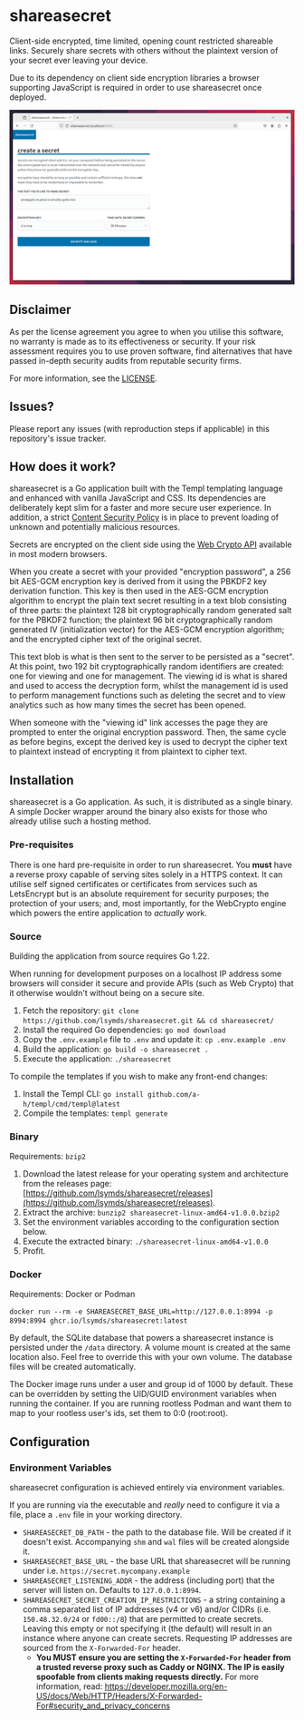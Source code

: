 # shareasecret

Client-side encrypted, time limited, opening count restricted shareable links. Securely share secrets with others
without the plaintext version of your secret ever leaving your device.

Due to its dependency on client side encryption libraries a browser supporting JavaScript is required in order to use
shareasecret once deployed.

![A screenshot of the landing page of a hosted shareasecret instance](/assets/screenshot.png)

## Disclaimer

As per the license agreement you agree to when you utilise this software, no warranty is made as to its effectiveness
or security. If your risk assessment requires you to use proven software, find alternatives that have passed in-depth
security audits from reputable security firms.

For more information, see the [LICENSE](/LICENSE).

## Issues?

Please report any issues (with reproduction steps if applicable) in this repository's issue tracker.

## How does it work?

shareasecret is a Go application built with the Templ templating language and enhanced with vanilla JavaScript and CSS.
Its dependencies are deliberately kept slim for a faster and more secure user experience. In addition, a strict
[Content Security Policy](https://developer.mozilla.org/en-US/docs/Web/HTTP/CSP) is in place to prevent loading of
unknown and potentially malicious resources.

Secrets are encrypted on the client side using the [Web Crypto API](https://developer.mozilla.org/en-US/docs/Web/API/Web_Crypto_API)
available in most modern browsers.

When you create a secret with your provided "encryption password", a 256 bit AES-GCM encryption key is derived from it
using the PBKDF2 key derivation function. This key is then used in the AES-GCM encryption algorithm to encrypt the plain
text secret resulting in a text blob consisting of three parts: the plaintext 128 bit cryptographically random generated
salt for the PBKDF2 function; the plaintext 96 bit cryptographically random generated IV (initialization vector) for
the AES-GCM encryption algorithm; and the encrypted cipher text of the original secret.

This text blob is what is then sent to the server to be persisted as a "secret". At this point, two 192 bit
cryptographically random identifiers are created: one for viewing and one for management. The viewing id is
what is shared and used to access the decryption form, whilst the management id is used to perform management functions
such as deleting the secret and to view analytics such as how many times the secret has been opened.

When someone with the "viewing id" link accesses the page they are prompted to enter the original encryption password.
Then, the same cycle as before begins, except the derived key is used to decrypt the cipher text to plaintext instead
of encrypting it from plaintext to cipher text.

## Installation

shareasecret is a Go application. As such, it is distributed as a single binary. A simple Docker wrapper around the
binary also exists for those who already utilise such a hosting method.

### Pre-requisites

There is one hard pre-requisite in order to run shareasecret. You **must** have a reverse proxy capable of serving
sites solely in a HTTPS context. It can utilise self signed certificates or certificates from services such as
LetsEncrypt but is an absolute requirement for security purposes; the protection of your users; and, most importantly,
for the WebCrypto engine which powers the entire application to _actually_ work.

### Source

Building the application from source requires Go 1.22.

When running for development purposes on a localhost IP address some browsers will consider it secure and provide APIs
(such as Web Crypto) that it otherwise wouldn't without being on a secure site.

1. Fetch the repository: `git clone https://github.com/lsymds/shareasecret.git && cd shareasecret/`
2. Install the required Go dependencies: `go mod download`
3. Copy the `.env.example` file to `.env` and update it: `cp .env.example .env`
4. Build the application: `go build -o shareasecret .`
5. Execute the application: `./shareasecret`

To compile the templates if you wish to make any front-end changes:

1. Install the Templ CLI: `go install github.com/a-h/templ/cmd/templ@latest`
2. Compile the templates: `templ generate`

### Binary

Requirements: `bzip2`

1. Download the latest release for your operating system and architecture from the releases page:
   [https://github.com/lsymds/shareasecret/releases](https://github.com/lsymds/shareasecret/releases).
2. Extract the archive: `bunzip2 shareasecret-linux-amd64-v1.0.0.bzip2`
3. Set the environment variables according to the configuration section below.
4. Execute the extracted binary: `./shareasecret-linux-amd64-v1.0.0`
5. Profit.

### Docker

Requirements: Docker or Podman

```
docker run --rm -e SHAREASECRET_BASE_URL=http://127.0.0.1:8994 -p 8994:8994 ghcr.io/lsymds/shareasecret:latest
```

By default, the SQLite database that powers a shareasecret instance is persisted under the `/data` directory. A volume
mount is created at the same location also. Feel free to override this with your own volume. The database files will
be created automatically.

The Docker image runs under a user and group id of 1000 by default. These can be overridden by setting the UID/GUID
environment variables when running the container. If you are running rootless Podman and want them to map to your
rootless user's ids, set them to 0:0 (root:root).

## Configuration

### Environment Variables

shareasecret configuration is achieved entirely via environment variables.

If you are running via the executable and _really_ need to configure it via a file, place a `.env` file in your working
directory.

- `SHAREASECRET_DB_PATH` - the path to the database file. Will be created if it doesn't exist. Accompanying `shm` and
  `wal` files will be created alongside it.
- `SHAREASECRET_BASE_URL` - the base URL that shareasecret will be running under i.e. `https://secret.mycompany.example`
- `SHAREASECRET_LISTENING_ADDR` - the address (including port) that the server will listen on. Defaults to
  `127.0.0.1:8994`.
- `SHAREASECRET_SECRET_CREATION_IP_RESTRICTIONS` - a string containing a comma separated list of IP addresses (v4 or v6)
  and/or CIDRs (i.e. `150.48.32.0/24` or `fd00::/8`) that are permitted to create secrets. Leaving this empty or not
  specifying it (the default) will result in an instance where anyone can create secrets. Requesting IP addresses are
  sourced from the `X-Forwarded-For` header.
  - **You MUST ensure you are setting the `X-Forwarded-For` header from a trusted reverse proxy such as Caddy or NGINX. The IP is easily spoofable from clients making requests directly.** For more information, read: https://developer.mozilla.org/en-US/docs/Web/HTTP/Headers/X-Forwarded-For#security_and_privacy_concerns
